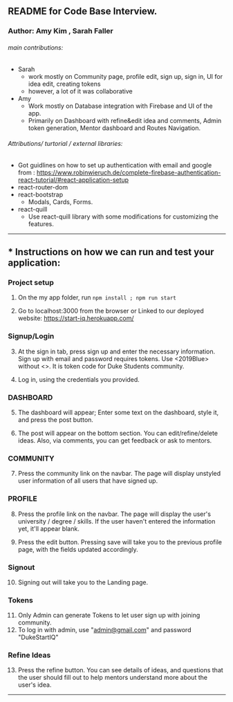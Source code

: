 ## README for Code Base Interview.
### Author: Amy Kim , Sarah Faller

###### main contributions:
* Sarah 
    * work mostly on Community page, profile edit, sign up, sign in, UI for idea edit, creating tokens
    *  however, a lot of it was collaborative
*   Amy 
    *   Work mostly on Database integration with Firebase and UI of the app.
    *   Primarily on Dashboard with refine&edit idea and comments, Admin token generation, Mentor dashboard and Routes Navigation.

###### Attributions/ turtorial / external libraries:
* Got guidlines on how to set up authentication with email and google from : https://www.robinwieruch.de/complete-firebase-authentication-react-tutorial/#react-application-setup
* react-router-dom
* react-bootstrap
    * Modals, Cards, Forms.
* react-quill 
    * Use react-quill library with some modifications for customizing the features.

<hr>

## * Instructions on how we can run and test your application: 

### Project setup

1. On the my app folder, run `npm install ; npm run start`

2. Go to localhost:3000 from the browser or Linked to our deployed website: https://start-iq.herokuapp.com/

### Signup/Login

3. At the sign in tab, press sign up and enter the necessary information. Sign up with email and password requires tokens. Use <2019Blue> without <>. It is token code for Duke Students community. 

4. Log in, using the credentials you provided.

### DASHBOARD 

5. The dashboard will appear; Enter some text on the dashboard, style it, and press the post button.

6. The post will appear on the bottom section. You can edit/refine/delete ideas. Also, via comments, you can get feedback or ask to mentors.

### COMMUNITY

7. Press the community link on the navbar. The page will display unstyled user information of all users that have signed up.

### PROFILE

8. Press the profile link on the navbar. The page will display the user's university / degree / skills. If the user haven't entered the information yet, it'll appear blank.

9. Press the edit button. Pressing save will take you to the previous profile page, with the fields updated accordingly. 

### Signout

10. Signing out will take you to the Landing page.

### Tokens

11. Only Admin can generate Tokens to let user sign up with joining  community.
12. To log in with admin, use "admin@gmail.com" and password "DukeStartIQ"

### Refine Ideas
13. Press the refine button. You can see details of ideas, and questions that the user should fill out to help mentors understand more about the user's idea.


<hr>
